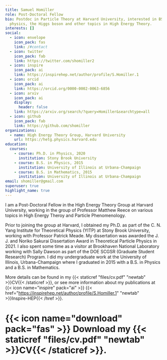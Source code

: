 ```yaml
---
title: Samuel Homiller
role: Post-Doctoral Fellow
bio: Postdoc in Particle Theory at Harvard University, interested in BSM
  physics, the Higgs boson and other topics in High Energy Theory.
interests: []
social:
  - icon: envelope
    icon_pack: fas
    link: /#contact
  - icon: twitter
    icon_pack: fab
    link: https://twitter.com/shomiller2
  - icon: inspire
    icon_pack: ai
    link: https://inspirehep.net/author/profile/S.Homiller.1
  - icon: orcid
    icon_pack: ai
    link: https://orcid.org/0000-0002-0063-6856
  - icon: arxiv
    icon_pack: ai
    display:
      header: false
    link: https://arxiv.org/search/?query=Homiller&searchtype=all
  - icon: github
    icon_pack: fab
    link: https://github.com/shomiller
organizations:
  - name: High Energy Theory Group, Harvard University
    url: https://hetg.physics.harvard.edu
education:
  courses:
    - course: Ph.D. in Physics, 2020
      institution: Stony Brook University
    - course: B.S. in Physics, 2015
      institution: University of Illinois at Urbana-Champaign
    - course: B.S. in Mathematics, 2015
      institution: University of Illinois at Urbana-Champaign
email: shomiller@gmail.com
superuser: true
highlight_name: true
---
```

I am a Post-Doctoral Fellow in the High Energy Theory Group at Harvard University, working in the group of Professor Matthew Reece on various topics in High Energy Theroy and Particle Phenomenology. 

Prior to joining the group at Harvard, I obtained my Ph.D. as part of the C. N. Yang Institute for Theoretical Physics (YITP) at Stony Brook University, working with Professor Patrick Meade. My dissertation was awarded the J. J. and Noriko Sakurai Dissertation Award in Theoretical Particle Physics in 2021. I also spent some time as a visitor at Brookhaven National Laboratory working with Sally Dawson as part of the DOE SCGSR (Graduate Student Research) Program. I did my undergraduate work at the University of Illinois, Urbana-Champaign where I graduated in 2015 with a B.S. in Physics and a B.S. in Mathematics.

More details can be found in my {{< staticref "files/cv.pdf" "newtab" >}}CV{{< /staticref >}}, or see more information about my publications at {{< icon name="inspire" pack="ai" >}} {{< href="https://inspirehep.net/author/profile/S.Homiller.1" "newtab" >}}Inspire-HEP{{< /href >}}.
# {{< icon name="download" pack="fas" >}} Download my {{< staticref "files/cv.pdf" "newtab" >}}CV{{< /staticref >}}.
